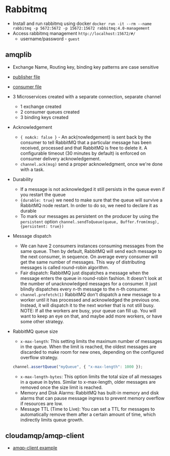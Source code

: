 # Rabbitmq

- Install and run rabbitmq using docker
  `docker run -it --rm --name rabbitmq -p 5672:5672 -p 15672:15672 rabbitmq:4.0-management`
- Access rabbitmq management `http://localhost:15672/#/`
  - username/password - `guest`

## amqplib

- Exchange Name, Routing key, binding key patterns are case sensitive
- [publisher file](rabbitmq/publisher/src/publisher.ts)
- [consumer file](rabbitmq/info-consumer/src/consumer.ts)
- 3 Microservices created with a separate connection, separate channel

  - 1 exchange created
  - 2 consumer queues created
  - 3 binding keys created

- Acknowledgement

  - `{ noAck: false }` - An ack(nowledgement) is sent back by the consumer to tell RabbitMQ that a particular message has been received, processed and that RabbitMQ is free to delete it. A configurable timeout (30 minutes by default) is enforced on consumer delivery acknowledgement.
  - `channel.ack(msg)` send a proper acknowledgment, once we're done with a task.

- Durability

  - If a message is not acknowledged it still persists in the queue even if you restart the queue
  - `{durable: true}` we need to make sure that the queue will survive a RabbitMQ node restart. In order to do so, we need to declare it as durable
  - To mark our messages as persistent on the producer by using the `persistent` option
    `channel.sendToQueue(queue, Buffer.from(msg), {persistent: true})`

- Message dispatch

  - We can have 2 consumers instances consuming messages from the same queue. Then by default, RabbitMQ will send each message to the next consumer, in sequence. On average every consumer will get the same number of messages. This way of distributing messages is called round-robin algorithm.
  - Fair dispatch: RabbitMQ just dispatches a message when the message enters the queue in round-robin fashion. It doesn't look at the number of unacknowledged messages for a consumer. It just blindly dispatches every n-th message to the n-th consumer.
  - `channel.prefetch(1)` RabbitMQ don't dispatch a new message to a worker until it has processed and acknowledged the previous one. Instead, it will dispatch it to the next worker that is not still busy. NOTE: If all the workers are busy, your queue can fill up. You will want to keep an eye on that, and maybe add more workers, or have some other strategy.

- RabbitMQ queue size

  - `x-max-length`: This setting limits the maximum number of messages in the queue. When the limit is reached, the oldest messages are discarded to make room for new ones, depending on the configured overflow strategy.

  ```javascript
  channel.assertQueue("myQueue", { "x-max-length": 1000 });
  ```

  - `x-max-length-bytes`: This option limits the total size of all messages in a queue in bytes. Similar to x-max-length, older messages are removed once the size limit is reached.
  - Memory and Disk Alarms: RabbitMQ has built-in memory and disk alarms that can pause message ingress to prevent memory overflow if resources are low.
  - Message TTL (Time to Live): You can set a TTL for messages to automatically remove them after a certain amount of time, which indirectly limits queue growth.

## cloudamqp/amqp-client

- [amqp-client example](rabbitmq/publisher/src/_publisher.ts)
